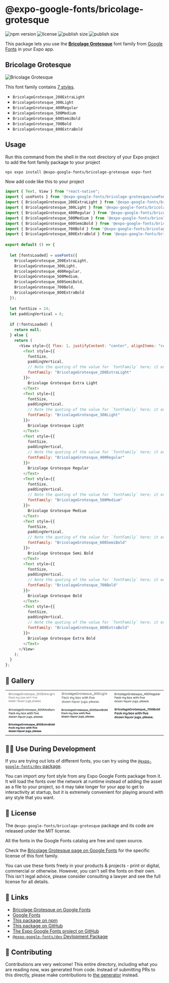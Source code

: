 # @expo-google-fonts/bricolage-grotesque

![npm version](https://flat.badgen.net/npm/v/@expo-google-fonts/bricolage-grotesque)
![license](https://flat.badgen.net/github/license/expo/google-fonts)
![publish size](https://flat.badgen.net/packagephobia/install/@expo-google-fonts/bricolage-grotesque)
![publish size](https://flat.badgen.net/packagephobia/publish/@expo-google-fonts/bricolage-grotesque)

This package lets you use the [**Bricolage Grotesque**](https://fonts.google.com/specimen/Bricolage+Grotesque) font family from [Google Fonts](https://fonts.google.com/) in your Expo app.

## Bricolage Grotesque

![Bricolage Grotesque](./font-family.png)

This font family contains [7 styles](#-gallery).

- `BricolageGrotesque_200ExtraLight`
- `BricolageGrotesque_300Light`
- `BricolageGrotesque_400Regular`
- `BricolageGrotesque_500Medium`
- `BricolageGrotesque_600SemiBold`
- `BricolageGrotesque_700Bold`
- `BricolageGrotesque_800ExtraBold`

## Usage

Run this command from the shell in the root directory of your Expo project to add the font family package to your project

```sh
npx expo install @expo-google-fonts/bricolage-grotesque expo-font
```

Now add code like this to your project

```js
import { Text, View } from "react-native";
import { useFonts } from '@expo-google-fonts/bricolage-grotesque/useFonts';
import { BricolageGrotesque_200ExtraLight } from '@expo-google-fonts/bricolage-grotesque/200ExtraLight';
import { BricolageGrotesque_300Light } from '@expo-google-fonts/bricolage-grotesque/300Light';
import { BricolageGrotesque_400Regular } from '@expo-google-fonts/bricolage-grotesque/400Regular';
import { BricolageGrotesque_500Medium } from '@expo-google-fonts/bricolage-grotesque/500Medium';
import { BricolageGrotesque_600SemiBold } from '@expo-google-fonts/bricolage-grotesque/600SemiBold';
import { BricolageGrotesque_700Bold } from '@expo-google-fonts/bricolage-grotesque/700Bold';
import { BricolageGrotesque_800ExtraBold } from '@expo-google-fonts/bricolage-grotesque/800ExtraBold';

export default () => {

  let [fontsLoaded] = useFonts({
    BricolageGrotesque_200ExtraLight, 
    BricolageGrotesque_300Light, 
    BricolageGrotesque_400Regular, 
    BricolageGrotesque_500Medium, 
    BricolageGrotesque_600SemiBold, 
    BricolageGrotesque_700Bold, 
    BricolageGrotesque_800ExtraBold
  });

  let fontSize = 24;
  let paddingVertical = 6;

  if (!fontsLoaded) {
    return null;
  } else {
    return (
      <View style={{ flex: 1, justifyContent: "center", alignItems: "center" }}>
        <Text style={{
          fontSize,
          paddingVertical,
          // Note the quoting of the value for `fontFamily` here; it expects a string!
          fontFamily: "BricolageGrotesque_200ExtraLight"
        }}>
          Bricolage Grotesque Extra Light
        </Text>
        <Text style={{
          fontSize,
          paddingVertical,
          // Note the quoting of the value for `fontFamily` here; it expects a string!
          fontFamily: "BricolageGrotesque_300Light"
        }}>
          Bricolage Grotesque Light
        </Text>
        <Text style={{
          fontSize,
          paddingVertical,
          // Note the quoting of the value for `fontFamily` here; it expects a string!
          fontFamily: "BricolageGrotesque_400Regular"
        }}>
          Bricolage Grotesque Regular
        </Text>
        <Text style={{
          fontSize,
          paddingVertical,
          // Note the quoting of the value for `fontFamily` here; it expects a string!
          fontFamily: "BricolageGrotesque_500Medium"
        }}>
          Bricolage Grotesque Medium
        </Text>
        <Text style={{
          fontSize,
          paddingVertical,
          // Note the quoting of the value for `fontFamily` here; it expects a string!
          fontFamily: "BricolageGrotesque_600SemiBold"
        }}>
          Bricolage Grotesque Semi Bold
        </Text>
        <Text style={{
          fontSize,
          paddingVertical,
          // Note the quoting of the value for `fontFamily` here; it expects a string!
          fontFamily: "BricolageGrotesque_700Bold"
        }}>
          Bricolage Grotesque Bold
        </Text>
        <Text style={{
          fontSize,
          paddingVertical,
          // Note the quoting of the value for `fontFamily` here; it expects a string!
          fontFamily: "BricolageGrotesque_800ExtraBold"
        }}>
          Bricolage Grotesque Extra Bold
        </Text>
      </View>
    );
  }
};
```

## 🔡 Gallery


||||
|-|-|-|
|![BricolageGrotesque_200ExtraLight](./200ExtraLight/BricolageGrotesque_200ExtraLight.ttf.png)|![BricolageGrotesque_300Light](./300Light/BricolageGrotesque_300Light.ttf.png)|![BricolageGrotesque_400Regular](./400Regular/BricolageGrotesque_400Regular.ttf.png)||
|![BricolageGrotesque_500Medium](./500Medium/BricolageGrotesque_500Medium.ttf.png)|![BricolageGrotesque_600SemiBold](./600SemiBold/BricolageGrotesque_600SemiBold.ttf.png)|![BricolageGrotesque_700Bold](./700Bold/BricolageGrotesque_700Bold.ttf.png)||
|![BricolageGrotesque_800ExtraBold](./800ExtraBold/BricolageGrotesque_800ExtraBold.ttf.png)||||


## 👩‍💻 Use During Development

If you are trying out lots of different fonts, you can try using the [`@expo-google-fonts/dev` package](https://github.com/expo/google-fonts/tree/master/font-packages/dev#readme).

You can import _any_ font style from any Expo Google Fonts package from it. It will load the fonts over the network at runtime instead of adding the asset as a file to your project, so it may take longer for your app to get to interactivity at startup, but it is extremely convenient for playing around with any style that you want.


## 📖 License

The `@expo-google-fonts/bricolage-grotesque` package and its code are released under the MIT license.

All the fonts in the Google Fonts catalog are free and open source.

Check the [Bricolage Grotesque page on Google Fonts](https://fonts.google.com/specimen/Bricolage+Grotesque) for the specific license of this font family.

You can use these fonts freely in your products & projects - print or digital, commercial or otherwise. However, you can't sell the fonts on their own. This isn't legal advice, please consider consulting a lawyer and see the full license for all details.

## 🔗 Links

- [Bricolage Grotesque on Google Fonts](https://fonts.google.com/specimen/Bricolage+Grotesque)
- [Google Fonts](https://fonts.google.com/)
- [This package on npm](https://www.npmjs.com/package/@expo-google-fonts/bricolage-grotesque)
- [This package on GitHub](https://github.com/expo/google-fonts/tree/master/font-packages/bricolage-grotesque)
- [The Expo Google Fonts project on GitHub](https://github.com/expo/google-fonts)
- [`@expo-google-fonts/dev` Devlopment Package](https://github.com/expo/google-fonts/tree/master/font-packages/dev)

## 🤝 Contributing

Contributions are very welcome! This entire directory, including what you are reading now, was generated from code. Instead of submitting PRs to this directly, please make contributions to [the generator](https://github.com/expo/google-fonts/tree/master/packages/generator) instead.
